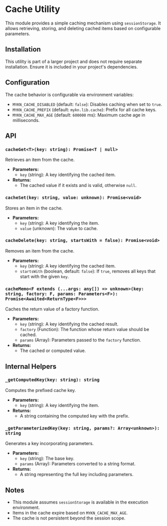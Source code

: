 # Cache Utility

This module provides a simple caching mechanism using `sessionStorage`. It allows retrieving, storing, and deleting
cached items based on configurable parameters.

## Installation

This utility is part of a larger project and does not require separate installation. Ensure it is included in your
project's dependencies.

## Configuration

The cache behavior is configurable via environment variables:

- `MYKN_CACHE_DISABLED` (default: `false`): Disables caching when set to `true`.
- `MYKN_CACHE_PREFIX` (default: `mykn.lib.cache`): Prefix for all cache keys.
- `MYKN_CACHE_MAX_AGE` (default: `600000` ms): Maximum cache age in milliseconds.

## API

### `cacheGet<T>(key: string): Promise<T | null>`

Retrieves an item from the cache.

- **Parameters:**
  - `key` (string): A key identifying the cached item.
- **Returns:**
  - The cached value if it exists and is valid, otherwise `null`.

### `cacheSet(key: string, value: unknown): Promise<void>`

Stores an item in the cache.

- **Parameters:**
  - `key` (string): A key identifying the item.
  - `value` (unknown): The value to cache.

### `cacheDelete(key: string, startsWith = false): Promise<void>`

Removes an item from the cache.

- **Parameters:**
  - `key` (string): A key identifying the cached item.
  - `startsWith` (boolean, default: `false`): If `true`, removes all keys that start with the given `key`.

### `cacheMemo<F extends (...args: any[]) => unknown>(key: string, factory: F, params: Parameters<F>): Promise<Awaited<ReturnType<F>>>`

Caches the return value of a factory function.

- **Parameters:**
  - `key` (string): A key identifying the cached result.
  - `factory` (Function): The function whose return value should be cached.
  - `params` (Array): Parameters passed to the `factory` function.
- **Returns:**
  - The cached or computed value.

## Internal Helpers

### `_getComputedKey(key: string): string`

Computes the prefixed cache key.

- **Parameters:**
  - `key` (string): A key identifying the item.
- **Returns:**
  - A string containing the computed key with the prefix.

### `_getParameterizedKey(key: string, params?: Array<unknown>): string`

Generates a key incorporating parameters.

- **Parameters:**
  - `key` (string): The base key.
  - `params` (Array): Parameters converted to a string format.
- **Returns:**
  - A string representing the full key including parameters.

## Notes

- This module assumes `sessionStorage` is available in the execution environment.
- Items in the cache expire based on `MYKN_CACHE_MAX_AGE`.
- The cache is not persistent beyond the session scope.
